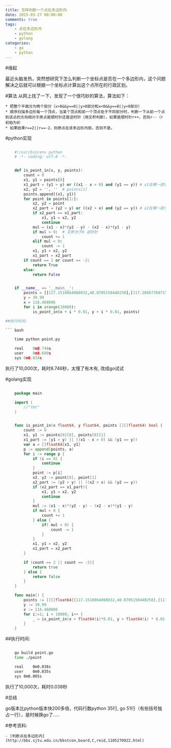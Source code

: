```yaml
---
title: 怎样判断一个点在多边形内
date: 2015-03-27 00:00:00
comments: true
tags:
    - 点在多边形内
    - python
    - golang
categories:
    - go
    - python
---
```


#缘起

最近头脑发热，突然想研究下怎么判断一个坐标点是否在一个多边形内，这个问题解决之后就可以根据一个坐标点计算出这个点所在的行政区划。

#算法
从网上找了一下，发现了一个很巧妙的算法，算法如下：

    * 把整个平面分为两个部分（x>0&&y==0||y>0部分和x<0&&y==0||y<0部分）
    * 顺序扫描多边形每一个顶点，当某个顶点和前一个顶点处于不同部分时，判断一下从前一个点到该点的方向相对于原点是顺时针还是逆时针（用叉积判断），如果是顺时针r++，否则r--（r初始为0）
    * 如果结果r==2||r==-2，则原点在该多边形内部，否则不是。

#python实现

``` python

    #!/usr/bin/env python
    # -*- coding: utf-8 -*-


    def is_point_in(x, y, points):
        count = 0
        x1, y1 = points[0]
        x1_part = (y1 > y) or ((x1 - x > 0) and (y1 == y)) # x1在哪一部分中
        x2, y2 = '', ''  # points[1]
        points.append((x1, y1))
        for point in points[1:]:
            x2, y2 = point
            x2_part = (y2 > y) or ((x2 > x) and (y2 == y)) # x2在哪一部分中
            if x2_part == x1_part:
                x1, y1 = x2, y2
                continue
            mul = (x1 - x)*(y2 - y) - (x2 - x)*(y1 - y)
            if mul > 0:  # 叉积大于0 逆时针
                count += 1
            elif mul < 0:
                count -= 1
            x1, y1 = x2, y2
            x1_part = x2_part
        if count == 2 or count == -2:
            return True
        else:
            return False


    if __name__ == '__main__':
        points = [[117.1510864068032,40.0705150448258],[117.2866776871509,40.10934259697606], ... ]
        y = 39.99
        x = 116.468006
        for i in xrange(10000):
            is_point_in(x + i * 0.01, y + i * 0.01, points)

##执行时间:

``` bash

    time python point.py

    real    0m8.746s
    user    0m8.680s
    sys 0m0.034s
```

执行了10,000次，耗时8.746秒，太慢了有木有, 改成go试试

#golang实现

``` go

    package main

    import (
        //"fmt"
    )


    func is_point_in(x float64, y float64, points [][]float64) bool {
        count := 0
        x1, y1 := points[0][0], points[0][1]
        x1_part := (y1 > y) || ((x1 - x > 0) && (y1 == y))
        var a = []float64{x1, y1}
        p := append(points, a)
        for i := range p {
            if (i == 0) {
                continue
            }
            point := p[i]
            x2, y2 := point[0], point[1]
            x2_part := (y2 > y) || ((x2 > x) && (y2 == y))
            if (x2_part == x1_part){
                x1, y1 = x2, y2
                continue
            }
            mul := (x1 - x)*(y2 - y) - (x2 - x)*(y1 - y)
            if mul > 0 {
                count += 1
            } else {
                if( mul < 0) {
                    count -= 1
                }
            }
            x1, y1 = x2, y2
            x1_part = x2_part
        }

        if (count == 2 || count == -2){
            return true
        } else {
            return false
        }
    }

    func main() {
        points := [][]float64{{117.1510864068032,40.0705150448258},{117.2866776871509,40.10934259697606}, ... ,}
        y := 39.99
        x := 116.468006
        for i:=1; i < 10000; i++ {
            _ = is_point_in(x + float64(i)*0.01, y + float64(i) * 0.01, points)
        }
    }
```
    
##执行时间:

``` bash

    go build point.go
    time ./point

    real    0m0.038s
    user    0m0.035s
    sys 0m0.005s
```

执行了10,000次，耗时0.038秒

#总结

go版本比python版本快200多倍，代码行数python 35行, go 51行（有些括号独占一行），是时候换go了.....


#参考资料:

    - [判断点在多边形内](http://bbs.sjtu.edu.cn/bbstcon,board,C,reid,1105270922.html)
